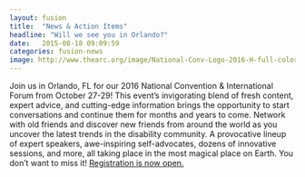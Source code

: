 ```yaml
---
layout: fusion
title:  "News & Action Items"
headline: "Will we see you in Orlando?"
date:   2015-08-18 09:09:59
categories: fusion-news
image: http://www.thearc.org/image/National-Conv-Logo-2016-H-full-color.png
---
```

Join us in Orlando, FL for our 2016 National Convention & International Forum from October 27-29! This event’s invigorating blend of fresh content, expert advice, and cutting-edge information brings the opportunity to start conversations and continue them for months and years to come. Network with old friends and discover new friends from around the world as you uncover the latest trends in the disability community. A provocative lineup of expert speakers, awe-inspiring self-advocates, dozens of innovative sessions, and more, all taking place in the most magical place on Earth. You don’t want to miss it! <a href="http://convention.thearc.org/">Registration is now open.</a>